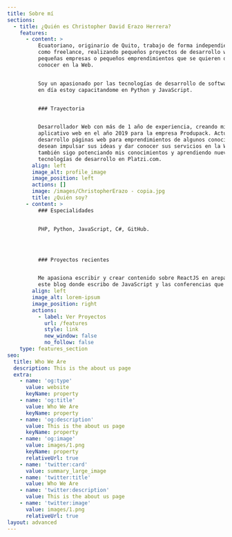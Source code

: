 ```yaml
---
title: Sobre mí
sections:
  - title: ¿Quién es Christopher David Erazo Herrera?
    features:
      - content: >
          Ecuatoriano, originario de Quito, trabajo de forma independiente o
          como freelance, realizando pequeños proyectos de desarrollo web para
          pequeñas empresas o pequeños emprendimientos que se quieren dar a
          conocer en la Web.


          Soy un apasionado por las tecnologías de desarrollo de software, hoy
          en día estoy capacitandome en Python y JavaScript.


          ### Trayectoria


          Desarrollador Web con más de 1 año de experiencia, creando mi primer
          aplicativo web en el año 2019 para la empresa Produpack. Actualmente
          desarrollo páginas web para emprendimientos de algunos conocidos que
          desean impulsar sus ideas y dar conocer sus servicios en la Web y
          también sigo potenciando mis conocimientos y aprendiendo nuevas
          tecnologías de desarrollo en Platzi.com.
        align: left
        image_alt: profile_image
        image_position: left
        actions: []
        image: /images/ChristopherErazo - copia.jpg
        title: ¿Quién soy?
      - content: >
          ### Especialidades


          PHP, Python, JavaScript, C#, GitHub.




          ### Proyectos recientes


          Me apasiona escribir y crear contenido sobre ReactJS en arepa.dev y en
          este blog donde escribo de JavaScript y las conferencias que imparto.
        align: left
        image_alt: lorem-ipsum
        image_position: right
        actions:
          - label: Ver Proyectos
            url: /features
            style: link
            new_window: false
            no_follow: false
    type: features_section
seo:
  title: Who We Are
  description: This is the about us page
  extra:
    - name: 'og:type'
      value: website
      keyName: property
    - name: 'og:title'
      value: Who We Are
      keyName: property
    - name: 'og:description'
      value: This is the about us page
      keyName: property
    - name: 'og:image'
      value: images/1.png
      keyName: property
      relativeUrl: true
    - name: 'twitter:card'
      value: summary_large_image
    - name: 'twitter:title'
      value: Who We Are
    - name: 'twitter:description'
      value: This is the about us page
    - name: 'twitter:image'
      value: images/1.png
      relativeUrl: true
layout: advanced
---
```

